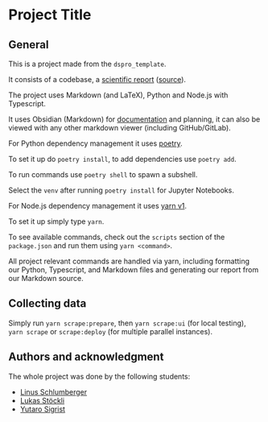 # Project Title

## General

This is a project made from the `dspro_template`.

It consists of a codebase, a [scientific report](./deliverables/ScientificReport/scientific_report.pdf) ([source](./deliverables/ScientificReport/scientific_report.md)).

The project uses Markdown (and LaTeX), Python and Node.js with Typescript.

It uses Obsidian (Markdown) for [documentation](./Overview.md) and planning, it can also be viewed with any other markdown viewer (including GitHub/GitLab).

For Python dependency management it uses [poetry](https://python-poetry.org/).

To set it up do `poetry install`, to add dependencies use `poetry add`.

To run commands use `poetry shell` to spawn a subshell.

Select the `venv` after running `poetry install` for Jupyter Notebooks.

For Node.js dependency management it uses [yarn v1](https://classic.yarnpkg.com/lang/en/).

To set it up simply type `yarn`.

To see available commands, check out the `scripts` section of the `package.json` and run them using `yarn <command>`.

All project relevant commands are handled via yarn, including formatting our Python, Typescript, and Markdown files and generating our report from our Markdown source.

## Collecting data

Simply run `yarn scrape:prepare`, then `yarn scrape:ui` (for local testing), `yarn scrape` or `scrape:deploy` (for multiple parallel instances).

## Authors and acknowledgment

The whole project was done by the following students:

- [Linus Schlumberger](https://github.com/Killusions)
- [Lukas Stöckli](https://github.com/Valairaa)
- [Yutaro Sigrist](https://github.com/yusigrist)
